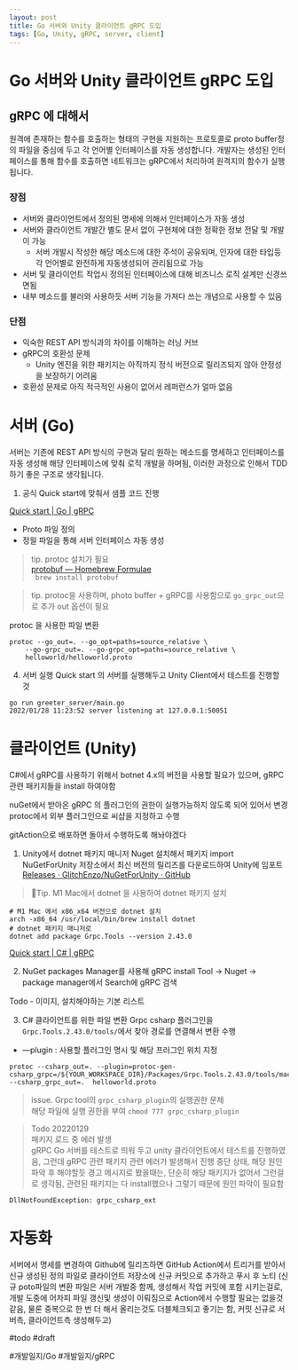 ```yaml
---  
layout: post
title: Go 서버와 Unity 클라이언트 gRPC 도입
tags: [Go, Unity, gRPC, server, client]
---
```


# Go 서버와 Unity 클라이언트 gRPC 도입
## gRPC 에 대해서 
원격에 존재하는 함수를 호출하는 형태의 구현을 지원하는 프로토콜로 proto buffer정의 파일을 중심에 두고 각 언어별 인터페이스를 자동 생성합니다. 개발자는 생성된 인터페이스를 통해 함수를 호출하면 네트워크는 gRPC에서 처리하여 원격지의 함수가 실행됩니다.


### 장점
- 서버와 클라이언트에서 정의된 명세에 의해서 인터페이스가 자동 생성
- 서버와 클라이언트 개발간 별도 문서 없이 구현체에 대한 정확한 정보 전달 및 개발이 가능
	- 서버 개발시 작성한 해당 메소드에 대한 주석이 공유되며, 인자에 대한 타입등 각 언어별로 완전하게 자동생성되어 관리됨으로 가능
- 서버 및 클라이언트 작업시 정의된 인터페이스에 대해 비즈니스 로직 설계만 신경쓰면됨
- 내부 메소드를 불러와 사용하듯 서버 기능을 가져다 쓰는 개념으로 사용할 수 있음

### 단점
- 익숙한 REST API 방식과의 차이를 이해하는 러닝 커브
- gRPC의 호환성 문제
	- Unity 엔진을 위한 패키지는 아직까지 정식 버전으로 릴리즈되지 않아 안정성을 보장하기 어려움
- 호환성 문제로 아직 적극적인 사용이 없어서 레퍼런스가 얼마 없음


# 서버 (Go)
서버는 기존에 REST API 방식의 구현과 달리 원하는 메소드를 명세하고 인터페이스를 자동 생성해 해당 인터페이스에 맞춰 로직 개발을 하며됨, 이러한 과정으로 인해서 TDD 하기 좋은 구조로 생각됩니다.

1. 공식 Quick start에 맞춰서 샘플 코드 진행

[Quick start | Go | gRPC](https://grpc.io/docs/languages/go/quickstart/)

- Proto 파일 정의
- 정읠 파일을 통해 서버 인터페이스 자동 생성

> tip. protoc 설치가 필요  
> [protobuf — Homebrew Formulae](https://formulae.brew.sh/formula/protobuf)  
> ` brew install protobuf`  

> tip. protoc을 사용하며, photo buffer + gRPC를 사용함으로 `go_grpc_out`으로 추가 out 옵션이 필요  

protoc 을 사용한 파일 변환
```
protoc --go_out=. --go_opt=paths=source_relative \
    --go-grpc_out=. --go-grpc_opt=paths=source_relative \
    helloworld/helloworld.proto
```

4. 서버 실행
Quick start 의 서버를 실행해두고 Unity Client에서 테스트를 진행할 것
```
go run greeter_server/main.go
2022/01/28 11:23:52 server listening at 127.0.0.1:50051
```

# 클라이언트 (Unity)
C#에서 gRPC를 사용하기 위해서 botnet 4.x의 버전을 사용할 필요가 있으며, gRPC관련 패키지들을 install 하여야함

nuGet에서 받아온 gRPC 의 플러그인의 권한이 실행가능하지 않도록 되어 있어서 변경
protoc에서 외부 플러그인으로 씨샵을 지정하고 수행

gitAction으로 배포하면 돌아서 수행하도록 해놔야겠다 


1. Unity에서 dotnet 패키지 매니저 Nuget 설치해서 패키지 import
NuGetForUnity 저장소에서 최신 버전의 릴리즈를 다운로드하여 Unity에 임포트
[Releases · GlitchEnzo/NuGetForUnity · GitHub](https://github.com/GlitchEnzo/NuGetForUnity/releases)


> Tip. M1 Mac에서 dotnet 을 사용하여 dotnet 패키지 설치  
```
# M1 Mac 에서 x86_x64 버전으로 dotnet 설치
arch -x86_64 /usr/local/bin/brew install dotnet
# dotnet 패키지 매니저로 
dotnet add package Grpc.Tools --version 2.43.0 
```

[Quick start | C# | gRPC](https://grpc.io/docs/languages/csharp/quickstart/)

2. NuGet packages Manager를 사용해 gRPC install
Tool -> Nuget -> package manager에서 Search에 gRPC 검색

Todo - 이미지, 설치해야하는 기본 리스트



3.  C# 클라이언트를 위한 파일 변환
Grpc csharp 플러그인을 `Grpc.Tools.2.43.0/tools/`에서 찾아 경로를 연결해서 변환 수행

- —plugin  : 사용할 플러그인 명시 및 해당 프러그인 위치 지정

```
protoc --csharp_out=. --plugin=protoc-gen-csharp_grpc=/${YOUR_WORKSPACE_DIR}/Packages/Grpc.Tools.2.43.0/tools/macosx_x64/grpc_csharp_plugin  --csharp_grpc_out=.  helloworld.proto
```

> issue.  Grpc tool의 `grpc_csharp_plugin`의 실행권한 문제  
> 해당 파일에 실행 권한을 부여 `chmod 777 grpc_csharp_plugin `  



> Todo 20220129  
> 패키지 로드 중 에러 발생  
gRPC Go 서버를 테스트로 띄워 두고 unity 클라이언트에서 테스트를 진행하였음, 그런데 gRPC 관련 패키지 관련 에러가 발생해서 진행 중단 상태, 해당 원인 파악 후 해야할듯 경고 메시지로 봤을때는, 단순히 해당 패키지가 없어서 그런걸로 생각됨, 관련된 패키지는 다 install했으나 그렇기 때문에 원인 파악이 필요함 
```
DllNotFoundException: grpc_csharp_ext
```



# 자동화
서버에서 명세를 변경하여 Github에 릴리즈하면 GitHub Action에서 트리거를 받아서 신규 생성된 정의 파일로 클라이언트 저장소에 신규 커밋으로 추가하고 푸시 후 노티
(신규 poto파일의 변환 파일은 서버 개발중 함께, 생성해서 작업 커밋에 포함 시키는걸로, 개발 도중에 어차피 파일 갱신및 생성이 이뤄짐으로 Action에서 수행할 필요는 없을것 같음, 물론 중복으로 한 번 더 해서 올리는것도 더블체크되고 좋기는 함, 커밋 신규로 서버측, 클라이언트측 생성해두고)



#todo
#draft

#개발일지/Go
#개발일지/gRPC



